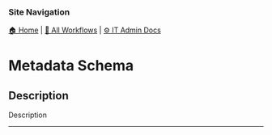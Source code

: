 <!-- description: Documentation about Metadata Schema for Your Organization. -->

### Site Navigation
[🏠 Home](../../../../../README.md) | [📂 All Workflows](../../../../../users/users.md) | [⚙ IT Admin Docs](../../../../README.md)

# Metadata Schema

## Description
Description

---